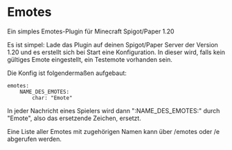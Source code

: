 # Emotes
Ein simples Emotes-Plugin für Minecraft Spigot/Paper 1.20

Es ist simpel:
Lade das Plugin auf deinen Spigot/Paper Server der Version 1.20 und es erstellt sich bei Start eine Konfiguration. In dieser wird, falls kein gültiges Emote eingestellt, ein Testemote vorhanden sein.

Die Konfig ist folgendermaßen aufgebaut:

```
emotes:
    NAME_DES_EMOTES:
        char: "Emote"
```

In jeder Nachricht eines Spielers wird dann ":NAME_DES_EMOTES:" durch "Emote", also das ersetzende Zeichen, ersetzt.

Eine Liste aller Emotes mit zugehörigen Namen kann über /emotes oder /e abgerufen werden.
